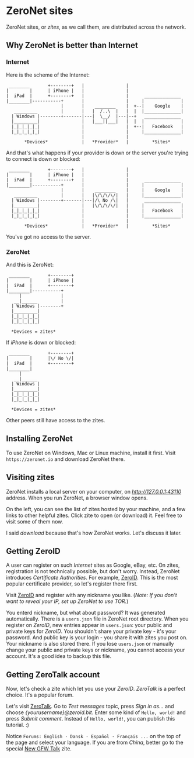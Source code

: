 # ZeroNet sites

ZeroNet sites, or *zites*, as we call them, are distributed across the network.


## Why ZeroNet is better than Internet

### Internet

Here is the scheme of the Internet:

     ________       +--------+   |                |
    |        |      | iPhone |   |                |
    |  iPad  |      +--------+   |                |      ______________
    |________|-----------+       |                |     |              |
                         |       |    ________    |  +--|    Google    |
       _________         |       |   |  /..\  |   |  |  |______________|
      | Windows |--------+-------|---|  \__/  |---|--+   ______________
      |_________|                |   |___||___|   |  |  |              |
      |_|_|_|_|_|                |                |  +--|   Facebook   |
      |_|_|_|_|_|                |                |     |______________|
                                 |                |
           *Devices*             |   *Provider*   |         *Sites*

And that's what happens if your provider is down or the server you're trying to connect is down or blocked:

     ________       +--------+   |                |
    |        |      | iPhone |   |                |
    |  iPad  |      +--------+   |                |      ______________
    |________|-----------+       |                |     |              |
                         |       |    ________    |     |    Google    |
       _________         |       |   |\/\/\/\/|   |     |______________|
      | Windows |--------+-------|---|/\ No /\|   |      ______________
      |_________|                |   |\/\/\/\/|   |     |              |
      |_|_|_|_|_|                |                |     |   Facebook   |
      |_|_|_|_|_|                |                |     |______________|
                                 |                |
           *Devices*             |   *Provider*   |         *Sites*

You've got no access to the server.


### ZeroNet

And this is ZeroNet:

     ________       +--------+
    |        |      | iPhone |
    |  iPad  |      +--------+
    |________|-----------+
         |               |
       __|______         |
      | Windows |--------+
      |_________|
      |_|_|_|_|_|
      |_|_|_|_|_|

      *Devices = zites*

If *iPhone* is down or blocked:

     ________       +--------+
    |        |      |\/ No \/|
    |  iPad  |      +--------+
    |________|
         |
       __|______
      | Windows |
      |_________|
      |_|_|_|_|_|
      |_|_|_|_|_|

      *Devices = zites*

Other peers still have access to the zites.


## Installing ZeroNet

To use ZeroNet on Windows, Mac or Linux machine, install it first. Visit `https://zeronet.io` and download ZeroNet there.


## Visiting zites

ZeroNet installs a local server on your computer, on *http://127.0.0.1:43110* address. When you run ZeroNet, a browser window opens.

On the left, you can see the list of zites hosted by your machine, and a few links to other helpful zites. Click zite to open (or download) it. Feel free to visit some of them now.

I said *download* because that's how ZeroNet works. Let's discuss it later.


## Getting ZeroID

A user can register on such *Internet* sites as Google, eBay, etc. On zites, registration is not technically possible, but don't worry. Instead, ZeroNet introduces *Certificate Authorities*. For example, [ZeroID](http://127.0.0.1:43110/1iD5ZQJMNXu43w1qLB8sfdHVKppVMduGz/). This is the most popular certificate provider, so let's register there first.

Visit [ZeroID](http://127.0.0.1:43110/1iD5ZQJMNXu43w1qLB8sfdHVKppVMduGz/) and register with any nickname you like. (*Note: If you don't want to reveal your IP, set up ZeroNet to use TOR.*)

You enterd nickname, but what about password? It was generated automatically. There is a `users.json` file in ZeroNet root directory. When you register on *ZeroID*, new entries appear in `users.json`: your public and private keys for *ZeroID*. You shouldn't share your private key - it's your password. And public key is your login - you share it with zites you post on. Your nickname is also stored there. If you lose `users.json` or manually change your public and private keys or nickname, you cannot access your account. It's a good idea to backup this file.


## Getting ZeroTalk account

Now, let's check a zite which let you use your *ZeroID*. *ZeroTalk* is a perfect choice. It's a popular forum.

Let's visit [ZeroTalk](http://127.0.0.1:43110/1TaLkFrMwvbNsooF4ioKAY9EuxTBTjipT/). Go to *Test messages* topic, press *Sign in as...* and choose *{yourusername}@zeroid.bit*. Enter some kind of `Hello, world!` and press *Submit comment*. Instead of `Hello, world!`, you can publish this tutorial. :)

Notice `Forums: English · Dansk · Español · Français ...` on the top of the page and select your language. If you are from *China*, better go to the special [New GFW Talk](http://127.0.0.1:43110/19BPUZYAdCMxExKHoVSG3cG95wfUfFTEC9/) zite.
